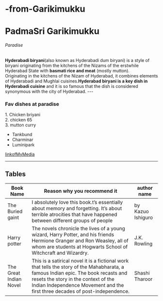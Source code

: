 # -from-Garikimukku

<h1>PadmaSri Garikimukku </h1>
<h6>Paradise</h6>
<b>Hyderabadi biryani</b>(also known as Hyderabadi dum biryani) is a style of biryani originating from the kitchens of the Nizams of the erstwhile Hyderabad State with <b>basmati rice and meat</b> (mostly mutton).
<br>
 Originating in the kitchens of the Nizam of Hyderabad, it combines elements of Hyderabadi and Mughlai cuisines.<b>Hyderabad biryani is a key dish in Hyderabadi cuisine</b> and it is so famous that the dish is considered synonymous with the city of Hyderabad.
 ---
 <h3>Fav dishes at paradise</h3>
 1. Chicken briyani<br>
 2. chicken 65<br>
 3. mutton curry<br>




 * Tankbund<br>
 * Charminar<br>
 * Luminipark<br>

 [linkofMyMedia](MyMedia.md)

 ---

 <h2>Tables</h2>
 
| Book Name | Reason why you recommend it| author name |
|--------|-------------|-------------|
|The Buried gaint |I absolutely love this book.t’s essentially about memory and forgetting. It’s about terrible atrocities that have happened between different groups of people |by Kazuo Ishiguro|
|Harry potter|The novels chronicle the lives of a young wizard, Harry Potter, and his friends Hermione Granger and Ron Weasley, all of whom are students at Hogwarts School of Witchcraft and Wizardry. |J.K. Rowling|
|The Great Indian Novel|This is a satirical novel it is a fictional work that tells the story of the Mahabharata, a famous Indian epic. The book recasts and resets the story in the context of the Indian Independence Movement and the first three decades of post-independence.|Shashi Tharoor |
